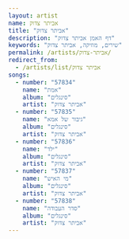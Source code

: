 ```yaml
---
layout: artist
name: אביתר צדוק
title: "אביתר צדוק"
description: "דף האמן אביתר צדוק"
keywords: "שירים, מוזיקה, אביתר צדוק"
permalink: /artists/אביתר-צדוק/
redirect_from:
  - /artists/list/אביתר צדוק
songs:
  - number: "57834"
    name: "אמת"
    album: "סינגלים"
    artist: "אביתר צדוק"
  - number: "57835"
    name: "גיבור של אמא"
    album: "סינגלים"
    artist: "אביתר צדוק"
  - number: "57836"
    name: "ילד"
    album: "סינגלים"
    artist: "אביתר צדוק"
  - number: "57837"
    name: "מי האיש"
    album: "סינגלים"
    artist: "אביתר צדוק"
  - number: "57838"
    name: "סדר העבודה"
    album: "סינגלים"
    artist: "אביתר צדוק"
---
```

